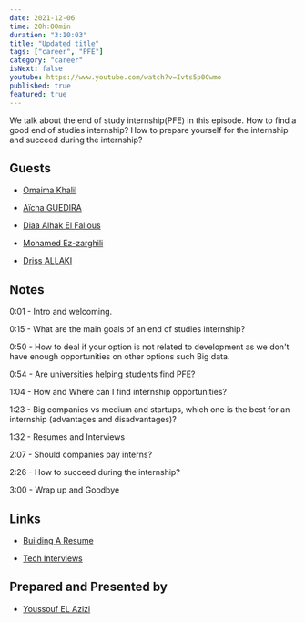 ```yaml
---
date: 2021-12-06
time: 20h:00min
duration: "3:10:03"
title: "Updated title"
tags: ["career", "PFE"]
category: "career"
isNext: false
youtube: https://www.youtube.com/watch?v=Ivts5p0Cwmo
published: true
featured: true
---
```


We talk about the end of study internship(PFE) in this episode. How to find a good end of studies internship? How to prepare yourself for the internship and succeed during the internship?

## Guests

- [Omaima Khalil](https://twitter.com/BadQuinn3)

- [Aïcha GUEDIRA](https://www.linkedin.com/in/a%C3%AFcha-guedira-82718bb1/)

- [Diaa Alhak El Fallous](https://www.linkedin.com/in/elfallous/)

- [Mohamed Ez-zarghili](https://www.facebook.com/mohamed.ezzarghili)

- [Driss ALLAKI ](https://www.linkedin.com/in/driss-allaki-90801592/)

## Notes

0:01 - Intro and welcoming.

0:15 - What are the main goals of an end of studies internship?

0:50 - How to deal if your option is not related to development as we don't have enough opportunities on other options such Big data.

0:54 - Are universities helping students find PFE?

1:04 - How and Where can I find internship opportunities?

1:23 - Big companies vs medium and startups, which one is the best for an internship (advantages and disadvantages)?

1:32 - Resumes and Interviews

2:07 - Should companies pay interns?

2:26 - How to succeed during the internship?

3:00 - Wrap up and Goodbye

## Links

- [Building A Resume](https://geeksblabla.com/blablas/building-a-resume)

- [Tech Interviews](https://geeksblabla.com/blablas/tech-interviews)

## Prepared and Presented by

- [Youssouf EL Azizi](https://elazizi.com/)
